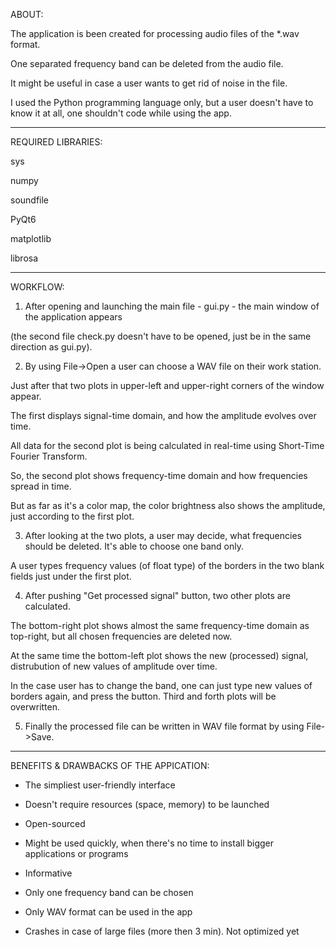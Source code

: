 ABOUT:


The application is been created for processing audio files of the *.wav format.

One separated frequency band can be deleted from the audio file. 

It might be useful in case a user wants to get rid of noise in the file.

I used the Python programming language only, but a user doesn't have to know it at all, one shouldn't code while using the app.

------------------------------------------------------------------------------------------------------------------------------------------

REQUIRED LIBRARIES:


sys

numpy

soundfile

PyQt6

matplotlib

librosa

------------------------------------------------------------------------------------------------------------------------------------------

WORKFLOW:


1. After opening and launching the main file - gui.py - the main window of the application appears 

(the second file check.py doesn't have to be opened, just be in the same direction as gui.py).


2. By using File->Open a user can choose a WAV file on their work station.

Just after that two plots in upper-left and upper-right corners of the window appear.

The first displays signal-time domain, and how the amplitude evolves over time.

All data for the second plot is being calculated in real-time using Short-Time Fourier Transform.

So, the second plot shows frequency-time domain and how frequencies spread in time. 

But as far as it's a color map, the color brightness also shows the amplitude, just according to the first plot.


3. After looking at the two plots, a user may decide, what frequencies should be deleted. It's able to choose one band only.

A user types frequency values (of float type) of the borders in the two blank fields just under the first plot.


4. After pushing "Get processed signal" button, two other plots are calculated.

The bottom-right plot shows almost the same frequency-time domain as top-right, but all chosen frequencies are deleted now.

At the same time the bottom-left plot shows the new (processed) signal, distrubution of new values of amplitude over time.

In the case user has to change the band, one can just type new values of borders again, and press the button. Third and forth plots will be overwritten.
		
5. Finally the processed file can be written in WAV file format by using File->Save.

----------------------------------------------------------------------------------------------------------------------------------------------

BENEFITS & DRAWBACKS OF THE APPICATION:


+ The simpliest user-friendly interface

+ Doesn't require resources (space, memory) to be launched

+ Open-sourced

+ Might be used quickly, when there's no time
  to install bigger applications or programs
	
+ Informative


- Only one frequency band can be chosen

- Only WAV format can be used in the app

- Crashes in case of large files (more then 3 min). Not optimized yet
